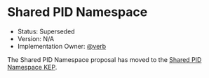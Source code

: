 # Shared PID Namespace

*   Status: Superseded
*   Version: N/A
*   Implementation Owner: [@verb](https://github.com/verb)

The Shared PID Namespace proposal has moved to the
[Shared PID Namespace KEP][shared-pid-kep].

[shared-pid-kep]: https://git.k8s.io/enhancements/keps/sig-node/495-pod-pid-namespace/README.md

